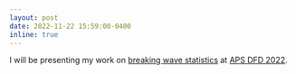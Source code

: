 ```yaml
---
layout: post
date: 2022-11-22 15:59:00-0400
inline: true
---
```


I will be presenting my work on <a href="https://scholar.google.com/citations?view_op=view_citation&hl=en&user=gNf6Gi4AAAAJ&citation_for_view=gNf6Gi4AAAAJ:qjMakFHDy7sC"> breaking wave statistics</a> at <a href="https://www.apsdfd2022.org/"> APS DFD 2022</a>.

